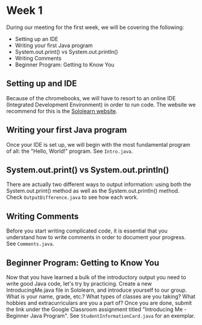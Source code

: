 # Week 1

During our meeting for the first week, we will be covering the following:
* Setting up an IDE
* Writing your first Java program
* System.out.print() vs System.out.println()
* Writing Comments
* Beginner Program: Getting to Know You

## Setting up and IDE
Because of the chromebooks, we will have to resort to an online IDE (Integrated Development Environment) in order to run code. The website we recommend for this is the [Sololearn website](https://www.sololearn.com/User/Login?returnUrl=%2FPlayground "SoloLearn website").

## Writing your first Java program
Once your IDE is set up, we will begin with the most fundamental program of all: the "Hello, World!" program. See `Intro.java`.

## System.out.print() vs System.out.println()
There are actually two different ways to output information: using both the System.out.print() method as well as the System.out.println() method. Check `OutputDifference.java` to see how each work.

## Writing Comments
Before you start writing complicated code, it is essential that you understand how to write comments in order to document your progress. See `Comments.java`.

## Beginner Program: Getting to Know You
Now that you have learned a bulk of the introductory output you need to write good Java code, let's try by practicing. Create a new IntroducingMe.java file in Sololearn, and introduce yourself to our group. What is your name, grade, etc.? What types of classes are you taking? What hobbies and extracurriculars are you a part of? Once you are done, submit the link under the Google Classroom assignment titled "Introducing Me - Beginner Java Program". See `StudentInformationCard.java` for an exemplar.
